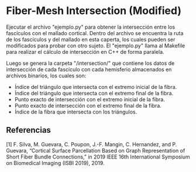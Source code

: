 Fiber-Mesh Intersection (Modified)
======================

Ejecutar el archivo "ejemplo.py" para obtener la intersección entre los fascículos con el mallado cortical. Dentro del archivo se encuentra la ruta de los fascículos y del mallado en esta caperta, los cuales pueden ser modificados para probar con otro sujeto. El "ejemplo.py" llama al Makefile para realizar el cálculo de intersección en C++ de forma paralela.

Luego se genera la carpeta "/intersection/" que contiene los datos de intersección de cada fascículo con cada hemisferio almacenados en archivos binarios, los cuales son:

- Índice del triángulo que intersecta con el extremo inicial de la fibra.
- Índice del triángulo que intersecta con el extremo final de la fibra.
- Punto exacto de intersección con el extremo inicial de la fibra.
- Punto exacto de intersección con el extremo final de la fibra.
- Índice de la fibra que intersecta con los triángulos.

## Referencias
<a id="1">[1]</a>
F. Silva, M. Guevara, C. Poupon, J.-F. Mangin, C. Hernandez, and P. Guevara, “Cortical Surface Parcellation Based on Graph Representation of Short Fiber Bundle Connections,” in 2019 IEEE 16th International Symposium on Biomedical Imaging (ISBI 2019), 2019.

